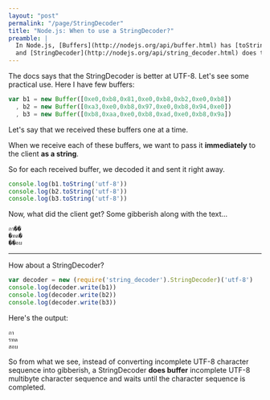 ```yaml
---
layout: "post"
permalink: "/page/StringDecoder"
title: "Node.js: When to use a StringDecoder?"
preamble: |
  In Node.js, [Buffers](http://nodejs.org/api/buffer.html) has [toString()](http://nodejs.org/api/buffer.html#buffer_buf_tostring_encoding_start_end) that can convert a buffer into a String with a specified encoding,
  and [StringDecoder](http://nodejs.org/api/string_decoder.html) does the same. So, __when to use StringDecoder?__
---
```






The docs says that the StringDecoder is better at UTF-8. Let's see some practical use. Here I have few buffers:

```javascript
var b1 = new Buffer([0xe0,0xb8,0x81,0xe0,0xb8,0xb2,0xe0,0xb8])
  , b2 = new Buffer([0xa3,0xe0,0xb8,0x97,0xe0,0xb8,0x94,0xe0])
  , b3 = new Buffer([0xb8,0xaa,0xe0,0xb8,0xad,0xe0,0xb8,0x9a])
```

Let's say that we received these buffers one at a time.

When we receive each of these buffers, we want to pass it __immediately__ to the client __as a string__.

So for each received buffer, we decoded it and sent it right away.

```javascript
console.log(b1.toString('utf-8'))
console.log(b2.toString('utf-8'))
console.log(b3.toString('utf-8'))
```

Now, what did the client get? Some gibberish along with the text...

```
กา��
�ทด�
��อบ
```

---

How about a StringDecoder?

```javascript
var decoder = new (require('string_decoder').StringDecoder)('utf-8')
console.log(decoder.write(b1))
console.log(decoder.write(b2))
console.log(decoder.write(b3))
```

Here's the output:

```
กา
รทด
สอบ
```

So from what we see, instead of converting incomplete UTF-8 character sequence into gibberish,
a StringDecoder __does buffer__ incomplete UTF-8 multibyte character sequence and waits until the
character sequence is completed.


